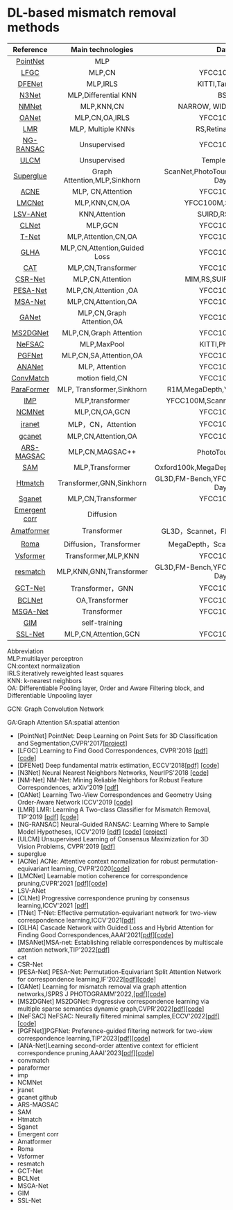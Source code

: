 # DL-based mismatch removal methods 

| **Reference**               |  **Main technologies**| **Datasets**             |**Published** |
|:---------------------------:|:---------------------: |:---------------------:  |:--------------:|
|[PointNet](#PointNet)|  MLP                   |                         | 2017|
|[LFGC](#LFGC)        |  MLP,CN                |   YFCC100M,SUN3D        | 2018|
|[DFENet](#DFE)       |  MLP,IRLS              |   KITTI,Tanks,Temples   | 2018|
|[N3Net](#N3N)        | MLP,Differential KNN   |   BSD500                | 2018|
|[NMNet](#NM)         |MLP,KNN,CN          | NARROW, WIDE,COLMAP,MULTI   |2019|
|[OANet](#OA)         | MLP,CN,OA,IRLS         | YFCC100M,SUN3D            |2019|
|[LMR](#LMR)         | MLP, Multiple KNNs       | RS,Retina,DAISY, DTU     |2019|
|[NG-RANSAC](#NG)    |  Unsupervised          |    YFCC100M,SUN3D        |2019|
|[ULCM](#ULCM)      |  Unsupervised          |    Temple,Dino,KITTI        |2019|
|[Superglue](#super)|   Graph Attention,MLP,Sinkhorn |   ScanNet,PhotoTourism,HPatches,Aachen Day-Night   |   2020   |
|[ACNE](#ACNE)      |   MLP, CN,Attention             |    YFCC100M,SUN3D      | 2020    |
|[LMCNet](#LMC)      |   MLP,KNN,CN,OA     |  YFCC100M,SUN3D,DETRAC        |2020| 
|[LSV-ANet](#)      |  KNN,Attention       |  SUIRD,RS,VGG,OXBs  |   2021   |
|[CLNet](#CL)      | MLP,GCN                |  YFCC100M,SUN3D      | 2021    |
|[T-Net](#T)       |  MLP,Attention,CN,OA          |  YFCC100M,SUN3D    |  2021   |
|[GLHA](#GLHA)      |MLP,CN,Attention,Guided Loss    |         YFCC100M,SUN3D |    2021|
|[CAT](#)          |   MLP,CN,Transformer           |        YFCC100M,SUN3D       |      2022 |
|[CSR-Net](#)      |    MLP,CN,Attention         |       MIM,RS,SUIR,VGG,OxBs,MTI        |    2022         |
|[PESA-Net](#PESA)    |  MLP,CN,Attention ,OA   |        YFCC100M,SUN3D     |2022  |
|[MSA-Net](#MSA)      |  MLP,CN,Attention,OA      |             YFCC100M,SUN3D   |  2022   |
|[GANet](#GA)      |   MLP,CN,Graph Attention,OA        |   YFCC100M,SUN3D        |  2022   |
|[MS2DGNet](#MS2DG) |  MLP,CN,Graph Attention     |   YFCC100M,SUN3D            |  2022   |
|[NeFSAC](#NeF)      | MLP,MaxPool          |    KITTI,PhotoTourism   |   2022  |
|[PGFNet](#PGF)      |  MLP,CN,SA,Attention,OA      |   YFCC100M,SUN3D        |  2023   |
|[ANANet](#ANA)      |  MLP, Attention       |     YFCC100M,SUN3D   | 2023    |
|[ConvMatch](#)      |       motion field,CN    |        YFCC100M,SUN3D       |        2023     |
|[ParaFormer](#)      |        MLP, Transformer,Sinkhorn         |      R1M,MegaDepth,YFCC100M,HPatches         |        2023     |
|[IMP](#)      |           MLP,transformer        |        YFCC100M,Scannet,Aachen Day-Night       |        2023     |
|[NCMNet ](#)  |      MLP,CN,OA,GCN             |          YFCC100M,SUN3D     |        2023       |
|[jranet 	](#)      |   MLP，CN，Attention                |      YFCC100M,SUN3D         |     2023          |
|[gcanet](#)      |        MLP,CN,Attention,OA           |        YFCC100M,SUN3D       |      2023         |
|[ARS-MAGSAC](#)    |   MLP,CN,MAGSAC++         |       PhotoTourism，KITTI        |        2023       |
|[SAM](#)      |     MLP,Transformer	         |      Oxford100k,MegaDepth,YFCC100M,HPatches         |       2023        |
|[Htmatch](#)      |     Transformer,GNN,Sinkhorn   |            GL3D,FM-Bench,YFCC100M,ScanNet,Aachen Day-Night    |      2023         |
|[Sganet](#)      |   MLP,CN,Transformer                |      YFCC100M,SUN3D        |       2023        |
|[Emergent corr ](#)      |     Diffusion              |               |        2023       |
|[Amatformer](#)      |     Transformer      |  GL3D，Scannet，FM-Bench，YFCC100M             |     2023          |
|[Roma](#)      |         Diffusion，Transformer           |        MegaDepth，ScanNet，WxBS ，InLoc       |        2024     |
|[Vsformer](#)      |   Transformer,MLP,KNN                |         YFCC100M,SUN3D       |        2024        |
|[resmatch](#)      |           MLP,KNN,GNN,Transformer        |       GL3D,FM-Bench,YFCC100M,ScanNet,Aachen Day-Night        |      2024          |
|[GCT-Net](#)      |          Transformer，GNN         |        YFCC100M,SUN3D       |       2024         |
|[BCLNet](#)      |           OA,Transformer        |       YFCC100M,SUN3D        |        2024        |
|[MSGA-Net](#)      |     Transformer              |         YFCC100M,SUN3D      |        2024        |
|[GIM](#)      |           self-training        |               |        2024        |
|[SSL-Net](#)      |        MLP,CN,Attention,GCN           |      YFCC100M,SUN3D         |      2024          |

Abbreviation  
MLP:multilayer perceptron  
CN:context normalization  
IRLS:iteratively reweighted least squares  
KNN: k-nearest neighbors  
OA: Differentiable Pooling layer, Order and Aware Filtering block, and Differentiable Unpooling layer



GCN: Graph Convolution Network

GA:Graph Attention 
SA:spatial attention


- <a id="PointNet">[PointNet]</a> PointNet: Deep Learning on Point Sets for 3D Classification and Segmentation,CVPR'2017[[project]](https://stanford.edu/~rqi/pointnet/)
- <a id="LFGC">[LFGC]</a> Learning to Find Good Correspondences, CVPR'2018 [[pdf]](http://openaccess.thecvf.com/content_cvpr_2018/CameraReady/1453.pdf) [[code]](https://github.com/vcg-uvic/learned-correspondence-release)
- <a id="DFE">[DFENet]</a> Deep fundamental matrix estimation, ECCV'2018[[pdf]](https://openaccess.thecvf.com/content_ECCV_2018/papers/Rene_Ranftl_Deep_Fundamental_Matrix_ECCV_2018_paper.pdf) [[code]](https://github.com/isl-org/DFE)
- <a id="N3N">[N3Net]</a> Neural Nearest Neighbors Networks, NeurIPS'2018 [[code]](https://github.com/visinf/n3net/)
- <a id="NM"> [NM-Net]</a> NM-Net: Mining Reliable Neighbors for Robust Feature Correspondences, arXiv'2019 [[pdf]](https://arxiv.org/pdf/1904.00320)
- <a id="OA">[OANet]</a> Learning Two-View Correspondences and Geometry Using Order-Aware Network ICCV'2019 [[code]](https://github.com/zjhthu/OANet)
- <a id="LMR">[LMR]</a>  LMR: Learning A Two-class Classifier for Mismatch Removal, TIP'2019 [[pdf]](https://starainj.github.io/Files/TIP2019-LMR.pdf) [[code]](https://github.com/StaRainJ/LMR)
- <a id="NG">[NG-RANSAC]</a> Neural-Guided RANSAC: Learning Where to Sample Model Hypotheses, ICCV'2019 [[pdf](https://arxiv.org/pdf/1905.04132.pdf)] [[code](https://github.com/vislearn/ngransac)] [[project](https://hci.iwr.uni-heidelberg.de/vislearn/research/neural-guided-ransac/)]
- <a id="ULCM">[ULCM]</a> Unsupervised Learning of Consensus Maximization for 3D Vision Problems, CVPR'2019 [[pdf]](http://openaccess.thecvf.com/content_CVPR_2019/papers/Probst_Unsupervised_Learning_of_Consensus_Maximization_for_3D_Vision_Problems_CVPR_2019_paper.pdf)
- superglue
- [ACNe] ACNe: Attentive context normalization for robust permutation-equivariant learning, CVPR'2020[[code]](https://github.com/vcg-uvic/acne)
- [LMCNet] Learnable motion coherence for correspondence pruning,CVPR'2021 [[pdf]](https://arxiv.org/abs/2011.14563)[[code]](https://github.com/liuyuan-pal/LMCNet)
- LSV-ANet
- [CLNet] Progressive correspondence pruning by consensus learning,ICCV'2021 [[pdf]](https://arxiv.org/abs/2101.00591)
- [TNet] T-Net: Effective permutation-equivariant network for two-view correspondence learning,ICCV'2021[[pdf]](https://openaccess.thecvf.com/content/ICCV2021/papers/Zhong_T-Net_Effective_Permutation-Equivariant_Network_for_Two-View_Correspondence_Learning_ICCV_2021_paper.pdf)
- [GLHA] Cascade Network with Guided Loss and Hybrid Attention for Finding Good Correspondences,AAAI'2021[[pdf]](https://arxiv.org/abs/2102.00411)[[code]](https://github.com/wenbingtao/GLHA)
- [MSANet]MSA-net: Establishing reliable correspondences by multiscale attention network,TIP'2022[[pdf]](https://guobaoxiao.github.io/papers/TIP2022b(1).pdf)
- cat
- CSR-Net
- [PESA-Net] PESA-Net: Permutation-Equivariant Split Attention Network for correspondence learning,IF'2022[[pdf]](https://guobaoxiao.github.io/papers/IF_2021_PESA-Net.pdf)[[code]](https://github.com/guobaoxiao/PESA-Net)
- [GANet] Learning for mismatch removal via graph attention networks,ISPRS J PHOTOGRAMM'2022,[[pdf]](https://www.researchgate.net/profile/Yang-Wang-241/publication/361865594_Learning_for_mismatch_removal_via_graph_attention_networks/links/62ce43a06151ad090b9794dd/Learning-for-mismatch-removal-via-graph-attention-networks.pdf)[[code]](https://github.com/StaRainJ/Code-of-GANet)
- [MS2DGNet] MS2DGNet: Progressive correspondence learning via multiple sparse semantics dynamic graph,CVPR'2022[[pdf]](https://openaccess.thecvf.com/content/CVPR2022/papers/Dai_MS2DG-Net_Progressive_Correspondence_Learning_via_Multiple_Sparse_Semantics_Dynamic_Graph_CVPR_2022_paper.pdf)[[code]](https://github.com/changcaiyang/MS2DG-Net)
- [NeFSAC] NeFSAC: Neurally filtered minimal samples,ECCV'2022[[pdf]](https://arxiv.org/abs/2207.07872)[[code]](https://github.com/cavalli1234/NeFSAC)
- [PGFNet]]PGFNet: Preference-guided filtering network for two-view correspondence learning,TIP'2023[[pdf]](https://ieeexplore.ieee.org/document/10041834)[[code]](https://github.com/guobaoxiao/PGFNet)
- [ANA-Net]Learning second-order attentive context for efficient correspondence pruning,AAAI'2023[[pdf]](https://arxiv.org/abs/2303.15761)[[code]](https://github.com/DIVE128/ANANet)
- convmatch
- paraformer
- imp
- NCMNet 
- jranet
- gcanet  github
- ARS-MAGSAC
- SAM
- Htmatch
- Sganet
- Emergent corr
- Amatformer
- Roma
- Vsformer
- resmatch
- GCT-Net
- BCLNet
- MSGA-Net
- GIM
- SSL-Net
